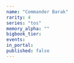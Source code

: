 ```yaml
---
name: "Commander Barak"
rarity: 4
series: "tos"
memory_alpha: ""
bigbook_tier:
events:
in_portal:
published: false
---
```

